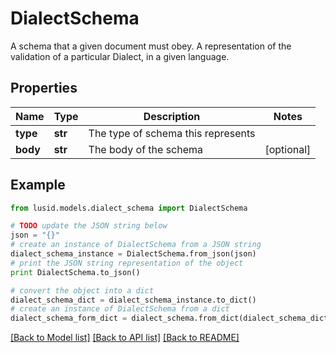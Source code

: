 # DialectSchema

A schema that a given document must obey. A representation of the validation of a particular Dialect,  in a given language.

## Properties
Name | Type | Description | Notes
------------ | ------------- | ------------- | -------------
**type** | **str** | The type of schema this represents | 
**body** | **str** | The body of the schema | [optional] 

## Example

```python
from lusid.models.dialect_schema import DialectSchema

# TODO update the JSON string below
json = "{}"
# create an instance of DialectSchema from a JSON string
dialect_schema_instance = DialectSchema.from_json(json)
# print the JSON string representation of the object
print DialectSchema.to_json()

# convert the object into a dict
dialect_schema_dict = dialect_schema_instance.to_dict()
# create an instance of DialectSchema from a dict
dialect_schema_form_dict = dialect_schema.from_dict(dialect_schema_dict)
```
[[Back to Model list]](../README.md#documentation-for-models) [[Back to API list]](../README.md#documentation-for-api-endpoints) [[Back to README]](../README.md)


